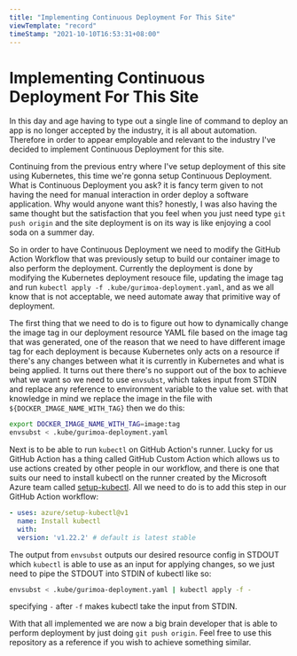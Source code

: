 ```yaml
---
title: "Implementing Continuous Deployment For This Site"
viewTemplate: "record"
timeStamp: "2021-10-10T16:53:31+08:00"
---
```

# Implementing Continuous Deployment For This Site

In this day and age having to type out a single line of command to deploy an app is no longer accepted by the industry, it is all about automation. Therefore in order to appear employable and relevant to the industry I've decided to implement Continuous Deployment for this site.

Continuing from the previous entry where I've setup deployment of this site using Kubernetes, this time we're gonna setup Continuous Deployment. What is Continuous Deployment you ask? it is fancy term given to not having the need for manual interaction in order deploy a software application. Why would anyone want this? honestly, I was also having the same thought but the satisfaction that you feel when you just need type `git push origin` and the site deployment is on its way is like enjoying a cool soda on a summer day.

So in order to have Continuous Deployment we need to modify the GitHub Action Workflow that was previously setup to build our container image to also perform the deployment. Currently the deployment is done by modifying the Kubernetes deployment resouce file, updating the image tag and run `kubectl apply -f .kube/gurimoa-deployment.yaml`, and as we all know that is not acceptable, we need automate away that primitive way of deployment.

The first thing that we need to do is to figure out how to dynamically change the image tag in our deployment resource YAML file based on the image tag that was generated, one of the reason that we need to have different image tag for each deployment is because Kubernetes only acts on a resource if there's any changes between what it is currently in Kubernetes and what is being applied. It turns out there there's no support out of the box to achieve what we want so we need to use `envsubst`, which takes input from STDIN and replace any reference to environment variable to the value set. with that knowledge in mind we replace the image in the file with `${DOCKER_IMAGE_NAME_WITH_TAG}` then we do this:
```bash
export DOCKER_IMAGE_NAME_WITH_TAG=image:tag
envsubst < .kube/gurimoa-deployment.yaml
```

Next is to be able to run `kubectl` on GitHub Action's runner. Lucky for us GitHub Action has a thing called GitHub Custom Action which allows us to use actions created by other people in our workflow, and there is one that suits our need to install kubectl on the runner created by the Microsoft Azure team called [setup-kubectl](https://github.com/azure/setup-kubectl). All we need to do is to add this step in our GitHub Action workflow:
```YAML
- uses: azure/setup-kubectl@v1
  name: Install kubectl
  with:
  version: 'v1.22.2' # default is latest stable
```

The output from `envsubst` outputs our desired resource config in STDOUT which `kubectl` is able to use as an input for applying changes, so we just need to pipe the STDOUT into STDIN of kubectl like so:
```bash
envsubst < .kube/gurimoa-deployment.yaml | kubectl apply -f -
```
specifying `-` after `-f` makes kubectl take the input from STDIN.

With that all implemented we are now a big brain developer that is able to perform deployment by just doing `git push origin`. Feel free to use this repository as a reference if you wish to achieve something similar.
